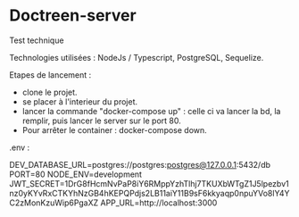 # Doctreen-server
Test technique

Technologies utilisées : NodeJs / Typescript, PostgreSQL, Sequelize.

Etapes de lancement : 

- clone le projet.
- se placer à l'interieur du projet.
- lancer la commande "docker-compose up" : celle ci va lancer la bd, la remplir, puis lancer le server sur le port 80.
- Pour arrêter le container : docker-compose down.

.env : 

DEV_DATABASE_URL=postgres://postgres:postgres@127.0.0.1:5432/db
PORT=80
NODE_ENV=development
JWT_SECRET=1DrG8fHcmNvPaP8iY6RMppYzhTlhj7TKUXbWTgZ1J5lpezbv1nz0yKYvRxCTKYhNzGB4hKEPQPdjs2LB11aiY11B9sF6kkyaqp0npuYVo8lY4YC2zMonKzuWip6PgaXZ
APP_URL=http://localhost:3000
